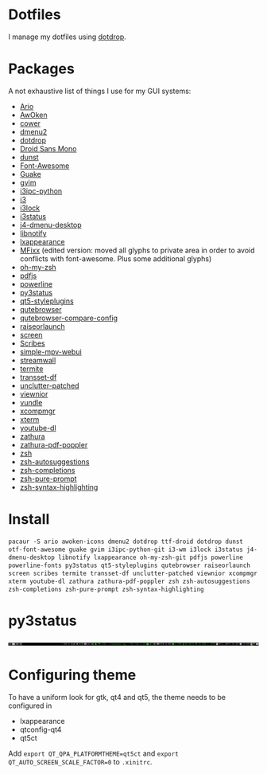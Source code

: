 # Dotfiles
I manage my dotfiles using [dotdrop](https://github.com/deadc0de6/dotdrop).

# Packages
A not exhaustive list of things I use for my GUI systems:
 - [Ario](http://ario-player.sourceforge.net/)
 - [AwOken](https://alecive.deviantart.com/art/AwOken-163570862)
 - [cower](https://github.com/falconindy/cower)
 - [dmenu2](https://bitbucket.org/melek/dmenu2)
 - [dotdrop](https://github.com/deadc0de6/dotdrop)
 - [Droid Sans Mono](http://www.droidfonts.com/)
 - [dunst](https://github.com/dunst-project/dunst)
 - [Font-Awesome](https://github.com/FortAwesome/Font-Awesome)
 - [Guake](https://github.com/Guake/guake)
 - [gvim](http://www.vim.org/)
 - [i3ipc-python](https://github.com/acrisci/i3ipc-python)
 - [i3](https://github.com/i3/i3)
 - [i3lock](https://github.com/i3/i3lock)
 - [i3status](https://github.com/i3/i3status)
 - [j4-dmenu-desktop](https://github.com/enkore/j4-dmenu-desktop)
 - [libnotify](https://developer.gnome.org/libnotify/)
 - [lxappearance](https://wiki.lxde.org/de/LXAppearance)
 - [MFixx](https://github.com/file-icons/MFixx) (edited version: moved all glyphs to private area in order to avoid conflicts with font-awesome. Plus some additional glyphs)
 - [oh-my-zsh](https://github.com/robbyrussell/oh-my-zsh)
 - [pdfjs](https://github.com/mozilla/pdf.js)
 - [powerline](https://github.com/powerline/powerline)
 - [py3status](https://github.com/ultrabug/py3status)
 - [qt5-styleplugins](http://code.qt.io/cgit/qt/qtstyleplugins.git)
 - [qutebrowser](https://github.com/qutebrowser/qutebrowser)
 - [qutebrowser-compare-config](https://github.com/open-dynaMIX/qutebrowser-compare-config)
 - [raiseorlaunch](https://github.com/open-dynaMIX/raiseorlaunch)
 - [screen](https://www.gnu.org/software/screen/)
 - [Scribes](http://scribes.sourceforge.net/)
 - [simple-mpv-webui](https://github.com/open-dynaMIX/simple-mpv-webui)
 - [streamwall](https://github.com/open-dynaMIX/streamwall)
 - [termite](https://github.com/thestinger/termite)
 - [transset-df](http://forchheimer.se/transset-df/)
 - [unclutter-patched](https://aur.archlinux.org/packages/unclutter-patched/)
 - [viewnior](https://siyanpanayotov.com/project/viewnior/)
 - [vundle](https://github.com/VundleVim/Vundle.vim)
 - [xcompmgr](https://cgit.freedesktop.org/xorg/app/xcompmgr/)
 - [xterm](https://invisible-island.net/xterm/xterm.html)
 - [youtube-dl](https://github.com/rg3/youtube-dl)
 - [zathura](https://github.com/pwmt/zathura)
 - [zathura-pdf-poppler](https://github.com/pwmt/zathura-pdf-poppler)
 - [zsh](https://www.zsh.org/)
 - [zsh-autosuggestions](https://github.com/zsh-users/zsh-autosuggestions)
 - [zsh-completions](https://github.com/zsh-users/zsh-completions)
 - [zsh-pure-prompt](https://github.com/sindresorhus/pure)
 - [zsh-syntax-highlighting](https://github.com/zsh-users/zsh-syntax-highlighting)

# Install

``` shell
pacaur -S ario awoken-icons dmenu2 dotdrop ttf-droid dotdrop dunst otf-font-awesome guake gvim i3ipc-python-git i3-wm i3lock i3status j4-dmenu-desktop libnotify lxappearance oh-my-zsh-git pdfjs powerline powerline-fonts py3status qt5-styleplugins qutebrowser raiseorlaunch screen scribes termite transset-df unclutter-patched viewnior xcompmgr xterm youtube-dl zathura zathura-pdf-poppler zsh zsh-autosuggestions zsh-completions zsh-pure-prompt zsh-syntax-highlighting
```

# py3status

![i3bar with py3status screenshot](screenshots/i3bar_py3status.png "i3bar with py3status screenshot")

# Configuring theme
To have a uniform look for gtk, qt4 and qt5, the theme needs to be configured in

 - lxappearance
 - qtconfig-qt4
 - qt5ct

Add `export QT_QPA_PLATFORMTHEME=qt5ct` and `export QT_AUTO_SCREEN_SCALE_FACTOR=0` to `.xinitrc`.
